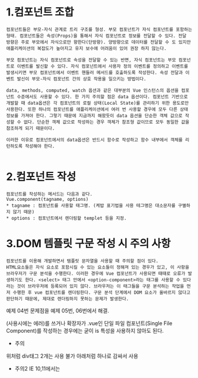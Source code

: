 # 1.컴포넌트 조합
```
컴포넌트들은 부모-자식 관계로 트리 구조를 형성. 부모 컴포넌트가 자식 컴포넌트를 포함하는 형태. 컴포넌트들은 속성(Props)을 통해서 자식 컴포넌트로 정보를 전달할 수 있다. 전달 방향은 주로 부모에서 자식으로만 향한다(단방향). 양방향으로 데이터를 전달할 수 도 있지만 애플리케이션의 복잡도가 높아지고 유지 보수에 어려움이 있어 권장 하지 않는다.

부모 컴포넌트는 자식 컴포넌트로 속성을 전달할 수 있는 반면, 자식 컴포넌트는 부모 컴포넌트로 이벤트를 발신할 수 있다. 자식 컴포넌트에서 사용자 정의 이벤트를 정의하고 이벤트를 발생시키면 부모 컴포넌트에서 이벤트 핸들러 메서드를 호출하도록 작성한다. 속성 전달과 이벤트 발신이 부모-자식 컴포넌트 간의 상호 작용을 일으키는 방법이다.

data, methods, computed, watch 옵션과 같은 대부분의 Vue 인스턴스의 옵션을 컴포넌트 수준에서도 사용할 수 있다. 한 가지 주의할 점은 data 옵션이다. 컴포넌트 기반으로 개발할 때 data옵션은 각 컴포넌트의 로컬 상태(Local State)를 관리하기 위한 용도로만 사용한다. 또한 하나의 컴포넌트를 애플리케이션에서 여러 번 사용할 경우에 모두 다른 상태 정보를 가져야 한다. 그렇기 때문에 지금까지 해왔듯이 data 옵션을 단순한 객체 값으로 작성할 수 없다. 단순한 객체 값으로 작성하는 경우 객체가 참조형 값이므로 모두 동일한 값을 참조하게 되기 때문이다.

이러한 이유로 컴포넌트에서의 data옵션은 반드시 함수로 작성하고 함수 내부에서 객체를 리턴하도록 작성해야 한다.


```

# 2.컴포넌트 작성
```
컴포넌트를 작성하는 메서드는 다음과 같다.
Vue.component(tagname, options)
* tagname : 컴포넌트를 사용할 태그명. (케밥 표기법을 사용 테그명은 대소문자를 구별하지 않기 때문)
* options : 컴포넌트에서 렌더링할 templet 등을 지정.
```

# 3.DOM 템플릿 구문 작성 시 주의 사항
```
컴포넌트를 이용해 개발하면서 템플릿 문자열을 사용할 때 주의할 점이 있다.
HTML요소들은 자식 요소로 포함시킬 수 있는 요소들이 정해져 있는 경우가 있고, 이 사항을 브라우저가 구문 분석을 수행한다. 이러한 경우에 Vue 컴포넌트가 사용되면 때때로 오류가 발생하기도 한다. <select> 태그 안에서 <option-component>라는 태그를 사용할 수 있다라는 것이 브라우저에 등록되어 있지 않다. 브라우저는 이 태그들을 구문 분석하는 작업을 먼저 수행한 후 vue 컴포넌트를 렌더링한다. 구문 분석 단계에서 DOM 요소가 올바르지 않다고 판단하기 때문에, 제대로 렌더링하지 못하는 문제가 발생한다.
```
예제 04번 문제점을 예제 05번, 06번에서 해결.
<script type="text/x-template"></script>(<template></template>사용시에는 에러)를 쓰거나 확장자가 .vue인 단일 파일 컴포넌트(Single File Component)를 작성하는 경우에는 굳이 is 특성을 사용하지 않아도 된다.

* 주의
<template>
    <div></div>
    <div></div>
</template>

위처럼 div태그 2개는 사용 불가 아래처럼 
<template>
    <div>
        <div></div>
        <div></div>
    </div>
</template>
하나로 감싸서 사용 

* 주의2
IE 10,11에서는 <template> 요소를 이요하면 <template> 요소 내부에 작성한 요소들이 화면에 나타나는 문제점이 발생할 수 있다. 이 문제점을 해결하기 위해 <script type="text/x-template"></script>태그를 사용. 단 vue cli로 프로젝트를 생성해 개발하거나 webpack기반의 프로젝트 템플릿을 이용해서 개발할때는 <template>요소를 사용해도 IE에서 정상적으로 작동한다.

# 4.컴포넌트에서의 data 옵션


# 5.props와 event
## 1) props
보무컴포넌트에서 자식 컴포넌트로 필요한 정보를 전달하기 위해서는 속성(props)을 이용해야 한다. 주의할 점은 부모에서 자식으로 단방향으로만 전달할 수 있다.

## 2) event
 자식에서 부모로 데이터를 보낼때는 event를 사용한다. 자식 컴포넌트에서 사용자 정의 이벤트를 필요한 정보와 함께 발신(emit)하면 부모 컴포넌트에서 v-on 디렉티브를 이용해서 이벤트를 처리한다.

# 6.이벤트 버스 객체를 이용한 통신
부모-자식 관계의 컴포넌트들은 props와 events를 사용하면 된다. 하지만 부모-자식 관계가 아닌 경우는 이벤트 버스(event bus) 객체를 만들어 사용 할 수 있다. 비어 있는 Vue 인스턴스를 만들어서 사용하면 된다. UI를 만들기 위한 템플릿 문자열이나 데이터 옵션을 포함하지 않을 뿐 Vue 인스턴스이다.

$emit 으로 발신하고 $on으로 수신한다.